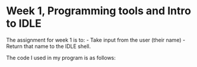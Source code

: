 # Week 1, Programming tools and Intro to IDLE

The assignment for week 1 is to:
    - Take input from the user (their name)
    - Return that name to the IDLE shell.

The code I used in my program is as follows:

```python

```
